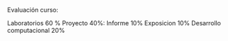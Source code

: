 Evaluación curso:


Laboratorios 60 %
Proyecto 40%: 
  Informe 10%
  Exposicion 10%
  Desarrollo computacional 20%


